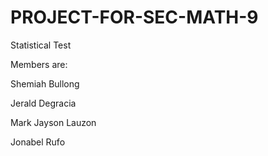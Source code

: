 # PROJECT-FOR-SEC-MATH-9
Statistical Test 



Members are: 

Shemiah Bullong

Jerald Degracia

Mark Jayson Lauzon

Jonabel Rufo
